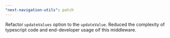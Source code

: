 ```yaml
---
"next-navigation-utils": patch
---
```


Refactor `updateValues` option to the `updateValue`. Reduced the complexity of typescript code and end-developer usage oif this middleware.
